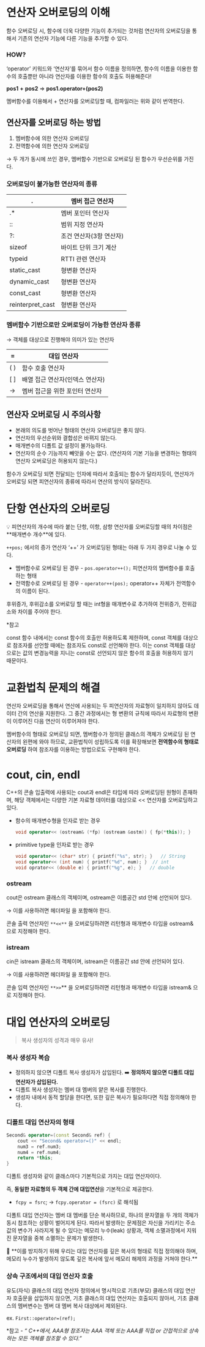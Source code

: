 # 연산자 오버로딩의 이해

함수 오버로딩 시, 함수에 더욱 다양한 기능이 추가되는 것처럼 연산자의 오버로딩을 통해서 기존의 연산자 기능에 다른 기능을 추가할 수 있다. 

### HOW?

‘operator’ 키워드와 ‘연산자’를 묶어서 함수 이름을 정의하면, 함수의 이름을 이용한 함수의 호출뿐만 아니라 연산자를 이용한 함수의 호출도 허용해준다!

**pos1** **+** **pos2**  ⇒ **pos1.operator+(pos2)**

멤버함수를 이용해서 + 연산자를 오버로딩할 때, 컴파일러는 위와 같이 번역한다.

## 연산자를 오버로딩 하는 방법

1. 멤버함수에 의한 연산자 오버로딩
2. 전역함수에 의한 연산자 오버로딩

→ 두 개가 동시에 쓰인 경우, 멤버함수 기반으로 오버로딩 된 함수가 우선순위를 가진다. 

### 오버로딩이 불가능한 연산자의 종류

| . | 멤버 접근 연산자 |
| --- | --- |
| .* | 멤버 포인터 연산자 |
| :: | 범위 지정 연산자 |
| ?: | 조건 연산자(3항 연산자) |
| sizeof | 바이트 단위 크기 계산 |
| typeid | RTTI 관련 연산자 |
| static_cast | 형변환 연산자 |
| dynamic_cast | 형변환 연산자 |
| const_cast | 형변환 연산자 |
| reinterpret_cast | 형변환 연산자 |

### 멤버함수 기반으로만 오버로딩이 가능한 연산자 종류

→ 객체를 대상으로 진행해야 의미가 있는 연산자

| = | 대입 연산자 |
| --- | --- |
| ( ) | 함수 호출 연산자 |
| [ ] | 배열 접근 연산자(인덱스 연산자) |
| → | 멤버 접근을 위한 포인터 연산자 |

## 연산자 오버로딩 시 주의사항

- 본래의 의도를 벗어난 형태의 연산자 오버로딩은 좋지 않다.
- 연산자의 우선순위와 결합성은 바뀌지 않는다.
- 매개변수의 디폴트 값 설정이 불가능하다.
- 연산자의 순수 기능까지 빼앗을 수는 없다. (연산자의 기본 기능을 변경하는 형태의 연산자 오버로딩은 허용되지 않는다.)

함수가 오버로딩 되면 전달되는 인자에 따라서 호출되는 함수가 달라지듯이, 연산자가 오버로딩 되면 피연산자의 종류에 따라서 연산의 방식이 달라진다. 

# 단항 연산자의 오버로딩

<aside>
💡 피연산자의 개수에 따라 붙는 단항, 이항, 삼항 연산자를 오버로딩할 때의 차이점은 **매개변수 개수**에 있다.

</aside>

`++pos;` 에서의 증가 연산자 ‘++’ 가 오버로딩된 형태는 아래 두 가지 경우로 나눌 수 있다.

- 멤버함수로 오버로딩 된 경우 - `pos.operator++();` 피연산자의 멤버함수를 호출하는 형태
- 전역함수로 오버로딩 된 경우 - `operator++(pos);` operator++ 자체가 전역함수의 이름이 된다.

후위증가, 후위감소를 오버로딩 할 때는 int형을 매개변수로 추가하여 전위증가, 전위감소와 차이를 주어야 한다. 

*참고

const 함수 내에서는 const 함수의 호출만 허용하도록 제한하며, const 객체를 대상으로 참조자를 선언할 때에는 참조자도 const로 선언해야 한다. 이는 const 객체를 대상으로는 값의 변경능력을 지니는 const로 선언되지 않은 함수의 호출을 허용하지 않기 때문이다. 

# 교환법칙 문제의 해결

연산자 오버로딩을 통해서 연산에 사용되는 두 피연산자의 자료형이 일치하지 않아도 데이터 간의 연산을 지원한다. 그 중간 과정에서는 형 변환의 규칙에 따라서 자료형의 변환이 이루어진 다음 연산이 이루어져야 한다. 

멤버함수의 형태로 오버로딩 되면, 멤버함수가 정의된 클래스의 객체가 오버로딩 된 연산자의 왼편에 와야 하므로, 교환법칙이 성립하도록 이를 확장해보면 **전역함수의 형태로 오버로딩** 하여 참조자를 이용하는 방법으로도 구현해야 한다. 

# cout, cin, endl

C++의 콘솔 입출력에 사용되는 cout과 endl은 타입에 따라 오버로딩된 원형이 존재하며, 해당 객체에서는 다양한 기본 자료형 데이터를 대상으로 << 연산자를 오버로딩하고 있다. 

- 함수의 매개변수형을 인자로 받는 경우
    
    ```cpp
    void operator<< (ostream& (*fp) (ostream &ostm)) { fp(*this)); }
    ```
    
- primitive type을 인자로 받는 경우
    
    ```cpp
    void operator<< (char* str) { printf("%s", str); }   // String 
    void operator<< (int num) { printf("%d", num); }  // int
    void oprator<< (double e) { printf("%g", e); }   // double
    ```
    

### ostream

cout은 ostream 클래스의 객체이며, ostream은 이름공간 std 안에 선언되어 있다. 

→ 이를 사용하려면 헤더파일 <iostream> 을 포함해야 한다. 

콘솔 출력 연산자인 `**<<**` 을 오버로딩하려면 리턴형과 매개변수 타입을 ostream& 으로 지정해야 한다. 

### istream

cin은 istream 클래스의 객체이며, istream은 이름공간 std 안에 선언되어 있다.

→ 이를 사용하려면 헤더파일 <iostream> 을 포함해야 한다. 

콘솔 입력 연산자인 `**>>`** 을 오버로딩하려면 리턴형과 매개변수 타입을 istream& 으로 지정해야 한다. 

# 대입 연산자의 오버로딩

> 복사 생성자의 성격과 매우 유사!
> 

### 복사 생성자 복습

- 정의하지 않으면 디폴트 복사 생성자가 삽입된다.  ➡️ ******************************************************************************정의하지 않으면 디폴트 대입 연산자가 삽입된다.******************************************************************************
- 디폴트 복사 생성자는 멤버 대 멤버의 얕은 복사를 진행한다.
- 생성자 내에서 동적 할당을 한다면, 또한 깊은 복사가 필요하다면 직접 정의해야 한다.

### 디폴트 대입 연산자의 형태

```cpp
Second& operator=(const Second& ref) {
    cout << "Second& operator=()" << endl;
    num3 = ref.num3;
    num4 = ref.num4;
    return *this;
}
```

디폴트 생성자와 같이 클래스마다 기본적으로 가지는 대입 연산자이다. 

즉, **동일한 자료형의 두 객체 간에 대입연산**을 기본적으로 제공한다. 

- `fcpy = fsrc`;   → `fcpy.operator = (fsrc)` 로 해석됨

디폴트 대입 연산자는 멤버 대 멤버를 단순 복사하므로, 하나의 문자열을 두 개의 객체가 동시 참조하는 상황이 벌어지게 된다. 따라서 발생하는 문제점은 자신을 가리키는 주소값의 변수가 사라지게 될 수 있다는 메모리 누수(leak) 상황과, 객체 소멸과정에서 지워진 문자열을 중복 소멸하는 문제가 발생한다. 

<aside>
🤍 **이를 방지하기 위해 우리는 대입 연산자를 깊은 복사의 형태로 직접 정의해야 하며, 메모리 누수가 발생하지 않도록 깊은 복사에 앞서 메모리 해제의 과정을 거쳐야 한다.**

</aside>

### 상속 구조에서의 대입 연산자 호출

유도(자식) 클래스의 대입 연산자 정의에서 명시적으로 기초(부모) 클래스의 대입 연산자 호출문을 삽입하지 않으면, 기초 클래스의 대입 연산자는 호출되지 않아서, 기초 클래스의 멤버변수는 멤버 대 멤버 복사 대상에서 제외된다. 

ex. `First::operator=(ref);`

*참고 - *“ C++에서, AAA형 참조자는 AAA 객체 또는 AAA를 직접 or 간접적으로 상속하는 모든 객체를 참조할 수 있다.”*
